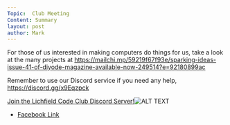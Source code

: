 ```yaml
---
Topic:  Club Meeting
Content: Summary
layout: post
author: Mark
---
```

For those of us interested in making computers do things for us, take a look at the many projects at https://mailchi.mp/59219f67f93e/sparking-ideas-issue-41-of-diyode-magazine-available-now-249514?e=92180899ac

Remember to use our Discord service if you need any help, https://discord.gg/x9Eqzpck

[Join the Lichfield Code Club Discord Server!](https://l.facebook.com/l.php?u=https%3A%2F%2Fdiscord.gg%2Fx9Eqzpck&h=AT1rdviiGzym13gp6Q1bt5RTHjQv12iK388-obFTBuqIe6qIe-RwwLTapYwbwvJcCi4PRmf7-RXB59_Kng-P-tY1_AVTJDTE2A1Gsa7fUSE-pnS4PzSt27rTKcOnnMlf&s=1)![ALT TEXT](https://external.fbhx6-1.fna.fbcdn.net/emg1/v/t13/13957814808962068580?url=https%3A%2F%2Fcdn.discordapp.com%2Ficons%2F752788181954461750%2Fffc72da0d75123f00019873ad95b9e43.jpg%3Fsize%3D256&fb_obo=1&utld=discordapp.com&stp=c0.5000x0.5000f_dst-emg0_p200x200_q75&ccb=13-1&oh=06_AbGIcl6VqTpIf00Bin7d_ToFUbcq_hCUJ6ZaI4zJTKO3zw&oe=65289D0C&_nc_sid=e609ca)

* [Facebook Link](https://www.facebook.com/1481985248595237/posts/3461848233942252/)


